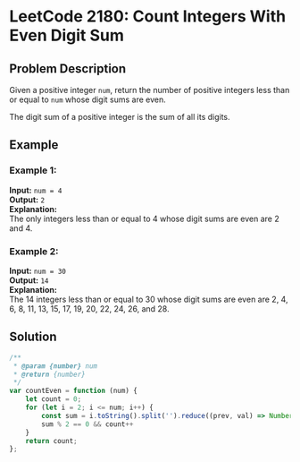# LeetCode 2180: Count Integers With Even Digit Sum

## Problem Description
Given a positive integer `num`, return the number of positive integers less than or equal to `num` whose digit sums are even.

The digit sum of a positive integer is the sum of all its digits.

## Example

### Example 1:

**Input:** `num = 4`  
**Output:** `2`  
**Explanation:**  
The only integers less than or equal to 4 whose digit sums are even are 2 and 4.

### Example 2:

**Input:** `num = 30`  
**Output:** `14`  
**Explanation:**  
The 14 integers less than or equal to 30 whose digit sums are even are 2, 4, 6, 8, 11, 13, 15, 17, 19, 20, 22, 24, 26, and 28.

## Solution

```javascript
/**
 * @param {number} num
 * @return {number}
 */
var countEven = function (num) {
    let count = 0;
    for (let i = 2; i <= num; i++) {
        const sum = i.toString().split('').reduce((prev, val) => Number(prev) + Number(val))
        sum % 2 == 0 && count++
    }
    return count;
};
